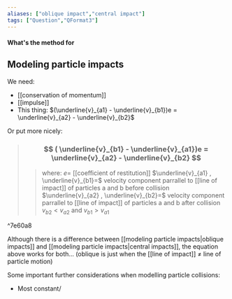 ```yaml
---
aliases: ["oblique impact","central impact"]
tags: ["Question","QFormat3"]
---
```


#### What's the method for
## Modeling particle impacts

We need:
- [[conservation of momentum]]
- [[impulse]]
- This thing: $(\underline{v}_{a1} - \underline{v}_{b1})e = \underline{v}_{a2} - \underline{v}_{b2}$

Or put more nicely:
> ### $$ ( \underline{v}_{b1} - \underline{v}_{a1})e = \underline{v}_{a2} - \underline{v}_{b2} $$ 
>> where:
>> $e=$ [[coefficient of restitution]]
>> $\underline{v}_{a1} , \underline{v}_{b1}=$ velocity component parrallel to [[line of impact]] of particles a and b before collision 
>> $\underline{v}_{a2} , \underline{v}_{b2}=$ velocity component parrallel to [[line of impact]] of particles a and b after collision
>> $v_{b2}<v_{a2}$ and $v_{b1}>v_{a1}$

^7e60a8

Although there is a difference between [[modeling particle impacts|oblique impacts]] and [[modeling particle impacts|central impacts]], the equation above works for both... (oblique is just when the [[line of impact]] $\neq$ line of particle motion)

Some important further considerations when modelling particle collisions:
- Most constant/
